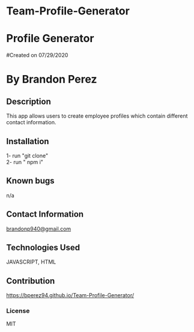 # Team-Profile-Generator

# Profile Generator
    
#Created on 07/29/2020

# By Brandon Perez

## Description 
This app allows users to create employee profiles which contain different contact information.
    
## Installation
1- run "git clone" <br>
2- run " npm i"
    
## Known bugs
n/a
    
## Contact Information
brandonp940@gmail.com
    
## Technologies Used 
JAVASCRIPT, HTML
    
## Contribution
https://bperez94.github.io/Team-Profile-Generator/
    
### License
MIT
